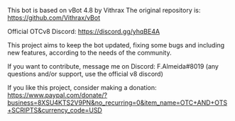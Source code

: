 This bot is based on vBot 4.8 by Vithrax
The original repository is: https://github.com/Vithrax/vBot

Official OTCv8 Discord: https://discord.gg/yhqBE4A

This project aims to keep the bot updated, fixing some bugs and including new features, according to the needs of the community.

If you want to contribute, message me on Discord: F.Almeida#8019
(any questions and/or support, use the official v8 discord)

If you like this project, consider making a donation:
https://www.paypal.com/donate/?business=8XSU4KTS2V9PN&no_recurring=0&item_name=OTC+AND+OTS+SCRIPTS&currency_code=USD